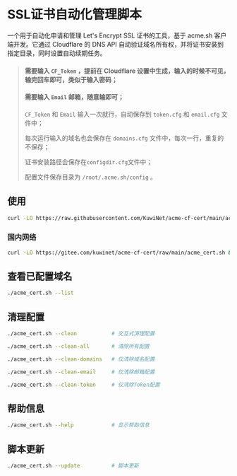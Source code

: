# SSL证书自动化管理脚本

一个用于自动化申请和管理 Let's Encrypt SSL 证书的工具，基于 acme.sh 客户端开发。它通过 Cloudflare 的 DNS API 自动验证域名所有权，并将证书安装到指定目录，同时设置自动续期任务。

> #### 需要输入 `CF_Token` ，提前在 Cloudflare 设置中生成，输入的时候不可见，输完回车即可，类似于输入密码；
> #### 需要输入 `Email` 邮箱，随意输即可；
> `CF_Token` 和 `Email` 输入一次就行，自动保存到 `token.cfg` 和 `email.cfg` 文件中；
> 
> 每次运行输入的域名也会保存在 `domains.cfg` 文件中，每次一行，重复的不保存；
>
> 证书安装路径会保存在`configdir.cfg`文件中；
> 
> 配置文件保存目录为 `/root/.acme.sh/config` 。


## 使用
```bash
curl -LO https://raw.githubusercontent.com/KuwiNet/acme-cf-cert/main/acme_cert.sh && chmod +x acme_cert.sh && ./acme_cert.sh
```
### 国内网络
```bash
curl -LO https://gitee.com/kuwinet/acme-cf-cert/raw/main/acme_cert.sh && chmod +x acme_cert.sh && ./acme_cert.sh
```

## 查看已配置域名
```bash
./acme_cert.sh --list
```

## 清理配置
```bash
./acme_cert.sh --clean           # 交互式清理配置
```
```bash
./acme_cert.sh --clean-all       # 清除所有配置
```
```bash
./acme_cert.sh --clean-domains   # 仅清除域名配置
```
```bash
./acme_cert.sh --clean-email     # 仅清除邮箱配置
```
```bash
./acme_cert.sh --clean-token     # 仅清除Token配置
```

## 帮助信息
```bash
./acme_cert.sh --help            # 显示帮助信息
```

## 脚本更新
```bash
./acme_cert.sh --update          # 脚本更新
```
